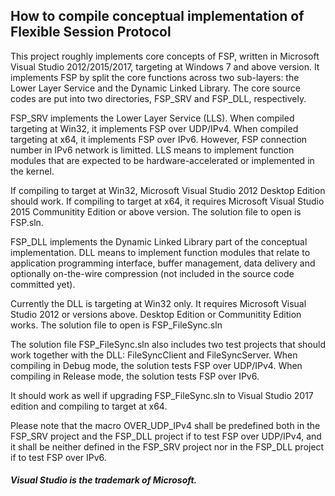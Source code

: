 ## How to compile conceptual implementation of Flexible Session Protocol

This project roughly implements core concepts of FSP, written in Microsoft Visual Studio 2012/2015/2017, targeting at Windows 7 and above version.  It implements FSP by split the core functions across two sub-layers: the Lower Layer Service and the Dynamic Linked Library.  The core source codes are put into two directories, FSP_SRV and FSP_DLL, respectively. 

FSP_SRV implements the Lower Layer Service (LLS). When compiled targeting at Win32, it implements FSP over UDP/IPv4. When compiled targeting  at x64, it implements FSP over IPv6. However, FSP connection number in IPv6 network is limitted. LLS means to implement function modules that are expected to be hardware-accelerated or implemented in the kernel.

If compiling to target at Win32, Microsoft Visual Studio 2012 Desktop Edition should work. If compiling to target at x64, it requires Microsoft Visual Studio 2015 Communitity Edition or above version. The solution file to open is FSP.sln.

FSP_DLL implements the Dynamic Linked Library part of the conceptual implementation. DLL means to implement function modules that relate to application programming interface, buffer management, data delivery  and optionally on-the-wire compression (not included in the source code committed yet).

Currently the DLL is targeting at Win32 only. It requires Microsoft Visual Studio 2012 or versions above. Desktop Edition or Communitity Edition works. The solution file to open is FSP_FileSync.sln

The solution file FSP_FileSync.sln also includes two test projects that should work together with the DLL: FileSyncClient and FileSyncServer. When compiling in Debug mode, the solution tests FSP over UDP/IPv4. When compiling in Release mode, the solution tests FSP over IPv6.

It should work as well if upgrading FSP_FileSync.sln to Visual Studio 2017 edition and compiling to target at x64.

Please note that the macro OVER_UDP_IPv4 shall be predefined both in the FSP_SRV project and the FSP_DLL project if to test FSP over UDP/IPv4, and it shall be neither defined in the FSP_SRV project nor in the FSP_DLL project if to test FSP over IPv6.

##### Visual Studio is the trademark of Microsoft.
